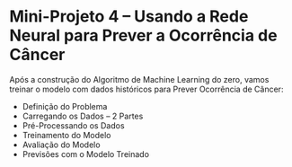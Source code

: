 # Mini-Projeto 4 – Usando a Rede Neural para Prever a Ocorrência de Câncer 

Após a construção do Algoritmo de Machine Learning do zero, vamos treinar o modelo com dados históricos para Prever Ocorrência de Câncer:

<ul>
  <li>Definição do Problema</li>
  <li>Carregando os Dados – 2 Partes</li>
  <li>Pré-Processando os Dados</li>
  <li>Treinamento do Modelo</li>
  <li>Avaliação do Modelo</li>
  <li>Previsões com o Modelo Treinado</li>
</ul>